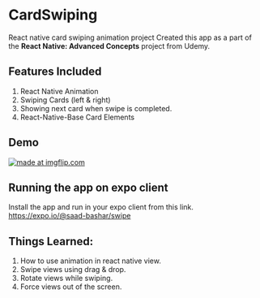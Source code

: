 # CardSwiping

React native card swiping animation project 
Created this app as a part of the **React Native: Advanced Concepts** project from Udemy.

## Features Included

1. React Native Animation
2. Swiping Cards (left & right)
3. Showing next card when swipe is completed.
4. React-Native-Base Card Elements

## Demo

  <a href="https://imgflip.com/gif/29ev7t"><img src="https://i.imgflip.com/29ev7t.gif" title="made at imgflip.com"/></a>


## Running the app on expo client
Install the app and run in your expo client from this link. https://expo.io/@saad-bashar/swipe

## Things Learned:

1. How to use animation in react native view.
2. Swipe views using drag & drop.
3. Rotate views while swiping.
4. Force views out of the screen.
